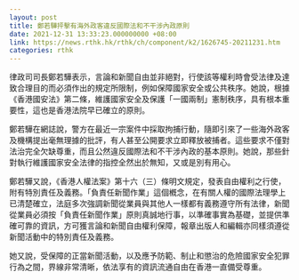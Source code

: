 ```yaml
---
layout: post
title: 鄭若驊抨擊有海外政客違反國際法和不干涉內政原則
date: 2021-12-31 13:33:23.000000000 +08:00
link: https://news.rthk.hk/rthk/ch/component/k2/1626745-20211231.htm
categories: rthk
---
```


律政司司長鄭若驊表示，言論和新聞自由並非絕對，行使該等權利時會受法律及達致合理目的而必須作出的規定所限制，例如保障國家安全或公共秩序。她說，根據《香港國安法》第二條，維護國家安全及保護「一國兩制」憲制秩序，具有根本重要性，這也是香港法院早已確立的原則。

鄭若驊在網誌說，警方在最近一宗案件中採取拘捕行動，隨即引來了一些海外政客及機構提出毫無理據的批評，有人甚至公開要求立即釋放被捕者。這些要求不僅對法治完全欠缺尊重，而且公然違反國際法和不干涉內政的基本原則。她說，那些針對執行維護國家安全法律的指控全然出於無知，又或是別有用心。

鄭若驊又說，《香港人權法案》第十六（三）條明文規定，發表自由權利之行使，附有特別責任及義務。「負責任新聞作業」這個槪念，在有關人權的國際法理學上已清楚確立，法庭多次強調新聞從業員與其他人一樣都有義務遵守所有法律，新聞從業員必須按「負責任新聞作業」原則真誠地行事，以準確事實為基礎，並提供準確可靠的資訊，方可獲言論和新聞自由權利保障，報章出版人和編輯亦同樣須遵從新聞活動中的特別責任及義務。

她又說，受保障的正當新聞活動，以及應予防範、制止和懲治的危險國家安全犯罪行為之間，界線非常清晰，依法享有的資訊流通自由在香港一直備受尊重。

